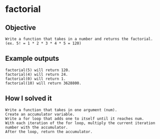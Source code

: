 # factorial

## Objective
    Write a function that takes in a number and returns the factorial. (ex. 5! = 1 * 2 * 3 * 4 * 5 = 120)

## Example outputs
    factorial(5) will return 120.
    factorial(4) will return 24.
    factorial(0) will return 1.
    factorial(10) will return 3628800.

## How I solved it
    Write a function that takes in one argument (num).
    Create an accumulator variable.
    Write a for loop that adds one to itself until it reaches num.
    With each iteration of the for loop, multiply the current iteration number with the accumulator.
    After the loop, return the accumulator.